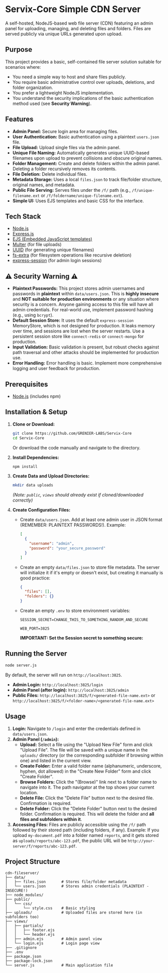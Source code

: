 # Servix-Core Simple CDN Server

A self-hosted, NodeJS-based web file server (CDN) featuring an admin panel for uploading, managing, and deleting files and folders. Files are served publicly via unique URLs generated upon upload.

## Purpose

This project provides a basic, self-contained file server solution suitable for scenarios where:

*   You need a simple way to host and share files publicly.
*   You require basic administrative control over uploads, deletions, and folder organization.
*   You prefer a lightweight NodeJS implementation.
*   You understand the security implications of the basic authentication method used (see **Security Warning**).

## Features

*   **Admin Panel:** Secure login area for managing files.
*   **User Authentication:** Basic authentication using a plaintext `users.json` file.
*   **File Upload:** Upload single files via the admin panel.
*   **Unique File Naming:** Automatically generates unique UUID-based filenames upon upload to prevent collisions and obscure original names.
*   **Folder Management:** Create and delete folders within the admin panel. Deleting a folder recursively removes its contents.
*   **File Deletion:** Delete individual files.
*   **Metadata Storage:** Uses a local `files.json` to track file/folder structure, original names, and metadata.
*   **Public File Serving:** Serves files under the `/f/` path (e.g., `/f/unique-filename.ext` or `/f/foldername/unique-filename.ext`).
*   **Simple UI:** Uses EJS templates and basic CSS for the interface.

## Tech Stack

*   [Node.js](https://nodejs.org/)
*   [Express.js](https://expressjs.com/)
*   [EJS (Embedded JavaScript templates)](https://ejs.co/)
*   [Multer](https://github.com/expressjs/multer) (for file uploads)
*   [UUID](https://github.com/uuidjs/uuid) (for generating unique filenames)
*   [fs-extra](https://github.com/jprichardson/node-fs-extra) (for filesystem operations like recursive deletion)
*   [express-session](https://github.com/expressjs/session) (for admin login sessions)

## ⚠️ Security Warning ⚠️

*   **Plaintext Passwords:** This project stores admin usernames and passwords in **plaintext** within `data/users.json`. This is **highly insecure** and **NOT suitable for production environments** or any situation where security is a concern. Anyone gaining access to this file will have all admin credentials. For real-world use, implement password hashing (e.g., using `bcrypt`).
*   **Default Session Store:** It uses the default `express-session` MemoryStore, which is not designed for production. It leaks memory over time, and sessions are lost when the server restarts. Use a persistent session store like `connect-redis` or `connect-mongo` for production.
*   **Input Validation:** Basic validation is present, but robust checks against path traversal and other attacks should be implemented for production use.
*   **Error Handling:** Error handling is basic. Implement more comprehensive logging and user feedback for production.

## Prerequisites

*   [Node.js](https://nodejs.org/) (includes npm)

## Installation & Setup

1.  **Clone or Download:**
    ```bash
    git clone https://github.com/GRENIER-LABS/Servix-Core
    cd Servix-Core
    ```
    Or download the code manually and navigate to the directory.

2.  **Install Dependencies:**
    ```bash
    npm install
    ```

3.  **Create Data and Upload Directories:**
    ```bash
    mkdir data uploads
    ```
    *(Note: `public`, `views` should already exist if cloned/downloaded correctly)*

4.  **Create Configuration Files:**
    *   Create `data/users.json`. Add at least one admin user in JSON format (REMEMBER: PLAINTEXT PASSWORDS!). Example:
        ```json
        [
          {
            "username": "admin",
            "password": "your_secure_password"
          }
        ]
        ```
    *   Create an empty `data/files.json` to store file metadata. The server will initialize it if it's empty or doesn't exist, but creating it manually is good practice:
        ```json
        {
          "files": [],
          "folders": {}
        }
        ```

    *   Create an empty `.env` to store environment variables:
        ```env
        SESSION_SECRET=CHANGE_THIS_TO_SOMETHING_RANDOM_AND_SECURE

        WEB_PORT=3825
        ```
        **IMPORTANT: Set the Session secret to something secure:**

## Running the Server

```bash
node server.js
```

By default, the server will run on `http://localhost:3825`.

*   **Admin Login:** `http://localhost:3825/login`
*   **Admin Panel (after login):** `http://localhost:3825/admin`
*   **Public Files:** `http://localhost:3825/f/<generated-file-name.ext>` or `http://localhost:3825/f/<folder-name>/<generated-file-name.ext>`

## Usage

1.  **Login:** Navigate to `/login` and enter the credentials defined in `data/users.json`.
2.  **Admin Panel (`/admin`):**
    *   **Upload:** Select a file using the "Upload New File" form and click "Upload File". The file will be saved with a unique name in the `uploads/` directory (or the corresponding subfolder if browsing within one) and listed in the current view.
    *   **Create Folder:** Enter a valid folder name (alphanumeric, underscore, hyphen, dot allowed) in the "Create New Folder" form and click "Create Folder".
    *   **Browse Folders:** Click the "(Browse)" link next to a folder name to navigate into it. The path navigator at the top shows your current location.
    *   **Delete File:** Click the "Delete File" button next to the desired file. Confirmation is required.
    *   **Delete Folder:** Click the "Delete Folder" button next to the desired folder. Confirmation is required. This will delete the folder and **all files and subfolders within it**.
3.  **Accessing Files:** Files are publicly accessible using the `/f/` path followed by their stored path (including folders, if any). Example: If you upload `my-document.pdf` into a folder named `reports`, and it gets stored as `uploads/reports/abc-123.pdf`, the public URL will be `http://your-server/f/reports/abc-123.pdf`.

## Project Structure

```
cdn-fileserver/
├── data/
│   ├── files.json       # Stores file/folder metadata
│   └── users.json       # Stores admin credentials (PLAINTEXT - INSECURE!)
├── node_modules/
├── public/
│   └── css/
│       └── style.css    # Basic styling
├── uploads/             # Uploaded files are stored here (in subfolders too)
├── views/
│   ├── partials/
│   │   ├── footer.ejs
│   │   └── header.ejs
│   ├── admin.ejs        # Admin panel view
│   └── login.ejs        # Login page view
├── .gitignore
├── .env
├── package.json
├── package-lock.json
└── server.js            # Main application file
```
